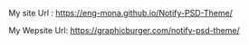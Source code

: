 My site Url :  https://eng-mona.github.io/Notify-PSD-Theme/

My Wepsite Url: https://graphicburger.com/notify-psd-theme/
